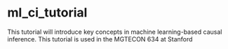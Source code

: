 # ml_ci_tutorial
This tutorial will introduce key concepts in machine learning-based causal inference. This tutorial is used in the MGTECON 634 at Stanford
